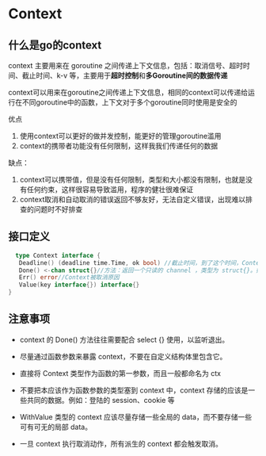# Context

## 什么是go的context

context 主要用来在 goroutine 之间传递上下文信息，包括：取消信号、超时时间、截止时间、k-v 等，主要用于**超时控制**和**多Goroutine间的数据传递**


context可以用来在goroutine之间传递上下文信息，相同的context可以传递给运行在不同goroutine中的函数，上下文对于多个goroutine同时使用是安全的

优点
1. 使用context可以更好的做并发控制，能更好的管理goroutine滥用
2. context的携带者功能没有任何限制，这样我我们传递任何的数据

缺点：
1. context可以携带值，但是没有任何限制，类型和大小都没有限制，也就是没有任何约束，这样很容易导致滥用，程序的健壮很难保证
2. context取消和自动取消的错误返回不够友好，无法自定义错误，出现难以排查的问题时不好排查
## 接口定义
```go
  type Context interface {
   Deadline() (deadline time.Time, ok bool) //截止时间，到了这个时间，Context 会自动发起取消请求
   Done() <-chan struct{}//方法：返回一个只读的 channel ，类型为 struct{}。如果这个 chan 可以读取，说明已经发出了取消信号，可以做清理操作，然后退出协程，释放资源
   Err() error//Context被取消原因
   Value(key interface{}) interface{} 
}

```


## 注意事项
- context 的 Done() 方法往往需要配合 select {} 使用，以监听退出。
- 尽量通过函数参数来暴露 context，不要在自定义结构体里包含它。
- 直接将 Context 类型作为函数的第一参数，而且一般都命名为 ctx
- 不要把本应该作为函数参数的类型塞到 context 中，context 存储的应该是一些共同的数据。例如：登陆的 session、cookie 等
- WithValue 类型的 context 应该尽量存储一些全局的 data，而不要存储一些可有可无的局部 data。

- 一旦 context 执行取消动作，所有派生的 context 都会触发取消。